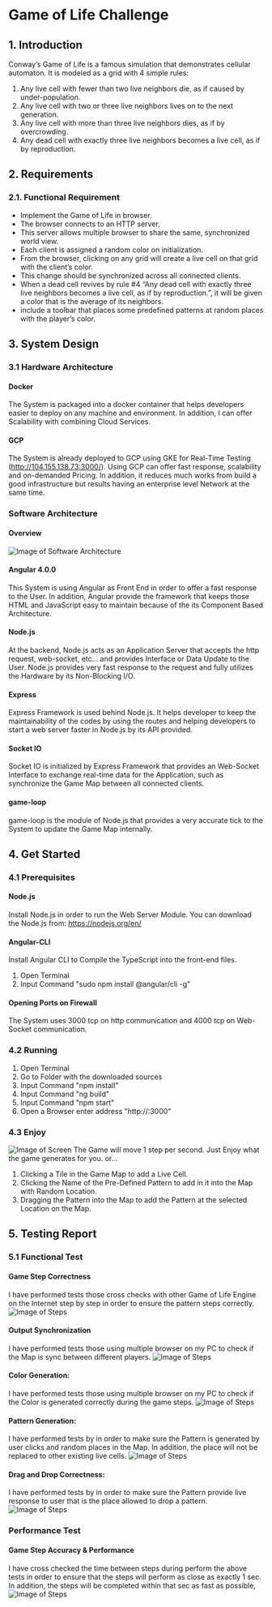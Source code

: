 # Game of Life Challenge
## 1. Introduction
Conway’s Game of Life is a famous simulation that demonstrates cellular automaton. It is modeled as a grid with 4 simple rules:
1. Any live cell with fewer than two live neighbors die, as if caused by under-population.
2. Any live cell with two or three live neighbors lives on to the next generation.
3. Any live cell with more than three live neighbors dies, as if by overcrowding.
4. Any dead cell with exactly three live neighbors becomes a live cell, as if by reproduction.
## 2. Requirements
### 2.1. Functional Requirement
* Implement the Game of Life in browser.
* The browser connects to an HTTP server.
* This server allows multiple browser to share the same, synchronized world view.
* Each client is assigned a random color on initialization.
* From the browser, clicking on any grid will create a live cell on that grid with the client’s color.
* This change should be synchronized across all connected clients.
* When a dead cell revives by rule #4 “Any dead cell with exactly three live neighbors becomes a live cell, as if by reproduction.”, it will be given a color that is the average of its neighbors.
* include a toolbar that places some predefined patterns at random places with the player’s color.
## 3. System Design
### 3.1 Hardware Architecture
#### Docker
The System is packaged into a docker container that helps developers easier to deploy on any machine and environment. In addition, I can offer Scalability with combining Cloud Services.
#### GCP
The System is already deployed to GCP using GKE for Real-Time Testing (http://104.155.138.73:3000/). Using GCP can offer fast response, scalability and on-demanded Pricing. In addition, it reduces much works from build a good infrastructure but results having an enterprise level Network at the same time.
### Software Architecture
#### Overview
![Image of Software Architecture](doc/SoftwareArchitecture.png)
#### Angular 4.0.0
This System is using Angular as Front End in order to offer a fast response to the User. In addition, Angular provide the framework that keeps those HTML and JavaScript easy to maintain because of the its Component Based Architecture.
#### Node.js
At the backend, Node.js acts as an Application Server that accepts the http request, web-socket, etc... and provides Interface or Data Update to the User. Node.js provides very fast response to the request and fully utilizes the Hardware by its Non-Blocking I/O.
#### Express
Express Framework is used behind Node.js. It helps developer to keep the maintainability of the codes by using the routes and helping developers to start a web server faster in Node.js by its API provided.
#### Socket IO
Socket IO is initialized by Express Framework that provides an Web-Socket Interface to exchange real-time data for the Application, such as synchronize the Game Map between all connected clients.
#### game-loop
game-loop is the module of Node.js that provides a very accurate tick to the System to update the Game Map internally.
## 4. Get Started
### 4.1 Prerequisites
#### Node.js
Install Node.js in order to run the Web Server Module.
You can download the Node.js from: https://nodejs.org/en/
#### Angular-CLI
Install Angular CLI to Compile the TypeScript into the front-end files.
1. Open Terminal
2. Input Command "sudo npm install @angular/cli -g"
#### Opening Ports on Firewall
The System uses 3000 tcp on http communication and 4000 tcp on Web-Socket communication.
### 4.2 Running
1. Open Terminal
2. Go to Folder with the downloaded sources
3. Input Command "npm install"
4. Input Command "ng build"
5. Input Command "npm start"
6. Open a Browser enter address "http://<your IP or domain>:3000"
### 4.3 Enjoy
![Image of Screen](doc/Screen.png)
The Game will move 1 step per second. Just Enjoy what the game generates for you. or...
1. Clicking a Tile in the Game Map to add a Live Cell.
2. Clicking the Name of the Pre-Defined Pattern to add in it into the Map with Random Location.
3. Dragging the Pattern into the Map to add the Pattern at the selected Location on the Map.
## 5. Testing Report
### 5.1 Functional Test
#### Game Step Correctness
I have performed tests those cross checks with other Game of Life Engine on the Internet step by step in order to ensure the pattern steps correctly.
![Image of Steps](doc/Steps.gif)
#### Output Synchronization
I have performed tests those using multiple browser on my PC to check if the Map is sync between different players.
![Image of Steps](doc/Sync.gif)
#### Color Generation:
I have performed tests those using multiple browser on my PC to check if the Color is generated correctly during the game steps.
![Image of Steps](doc/Sync.gif)
#### Pattern Generation:
I have performed tests by in order to make sure the Pattern is generated by user clicks and random places in the Map. In addition, the place will not be replaced to other existing live cells.
![Image of Steps](doc/random.gif)
#### Drag and Drop Correctness:
I have performed tests by in order to make sure the Pattern provide live response to user that is the place allowed to drop a pattern.
![Image of Steps](doc/Drag.gif)
### Performance Test
#### Game Step Accuracy & Performance
I have cross checked the time between steps during perform the above tests in order to ensure that the steps will perform as close as exactly 1 sec. In addition, the steps will be completed within that sec as fast as possible,
![Image of Steps](doc/Performance.png)
